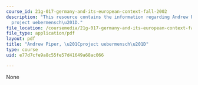 ```yaml
---
course_id: 21g-017-germany-and-its-european-context-fall-2002
description: "This resource contains the information regarding Andrew Piper, \u201C\
  project uebermensch\u201D."
file_location: /coursemedia/21g-017-germany-and-its-european-context-fall-2002/e77d7cfe9a8c55fe57d41649a68ac066_MIT21G_017F02_lec_11_2.pdf
file_type: application/pdf
layout: pdf
title: "Andrew Piper, \u201Cproject uebermensch\u201D"
type: course
uid: e77d7cfe9a8c55fe57d41649a68ac066

---
```

None